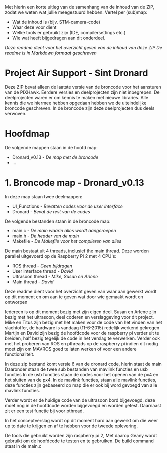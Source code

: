 Met hierin een korte uitleg van de samenhang van de inhoud van de ZIP, zodat we weten
wat jullie meegestuurd hebben. Vertel per (sub)map:

* Wat de inhoud is (bijv. STM-camera-code)
* Waar deze voor dient
* Welke tools er gebruikt zijn (IDE, compilersettings etc.)
* Wie wat heeft bijgedragen aan dit onderdeel.

_Deze readme dient voor het overzicht geven van de inhoud van deze ZIP_
_De readme is in Markdown formaat geschreven_

Project Air Support - Sint Dronard
==================================
Deze ZIP bevat alleen de laatste versie van de broncode voor het aansturen van de PIXHawk.
Eerdere versies en deelprojecten zijn niet inbegrepen.
De deelprojecten waren er om kennis te maken met nieuwe libraries.
Alle kennis die we hiermee hebben opgedaan hebben we de uiteindelijke broncode geschreven.
In de broncode zijn deze deelprojecten dus deels verwoven.

# Hoofdmap
De volgende mappen staan in de hoofd map:

* Dronard_v0.13 - _De map met de broncode_
* ...

# 1. Broncode map - Dronard_v0.13
In deze map staan twee deelmappen:

* UI_Functions - _Bevatten codes voor de user interface_
* Dronard - _Bevat de rest van de codes_

De volgende bestanden staan in de broncode map:

* main.c - _De main waarin alles wordt aangeroepen_
* main.h - _De header van de main_
* Makefile - _De Makefile voor het compileren van alles_

De main bestaat uit 4 threads, inclusief the main thread.
Deze worden parallel uitgevoerd op de Raspberry Pi 2 met 4 CPU's:

* ROS thread - _Geen bijdragen_
* User interface thread - _David_
* Ultrasoon thread - _Mike, Susan en Arlene_
* Main thread - _David_







Deze readme dient voor het overzicht geven van waar aan gewerkt wordt
op dit moment en om aan te geven wat door wie gemaakt wordt en ontworpen

Iedereen is op dit moment bezig met zijn eigen deel.
Susan en Arlene zijn bezig met het ultrasoon, deel coderen en verslaggeving
voor dit project. 
Mike en Titus zijn bezig met het maken voor de code van het vinden van het
slachtoffer, de hardware is vandaag (11-6-2015) redelijk werkend gekregen
Martijn en David zijn bezig de hoofdcode voor de raspberry pi verder uit te
breiden, half bezig tegelijk de code in het verslag te verwerken. Verder ook
met het proberen van ROS en pthreads op de raspberry pi indien dit nodig moet
zijn om MAVROS goed te laten werken of voor een andere functionaliteit.

In deze zip bestand komt versie 6 van de dronard code, hierin staat de main
Daaronder staan de twee sub bestanden van mavlink functies en usb functies
In de usb functies staan de codes voor het openen van de px4 en het sluiten
van de px4. In de mavlink functies, staan alle mavlink functies, deze functies
zijn gebaseerd op map die er ook bij word gevoegd van alle mavlink functies.

Verder wordt er de huidige code van de ultrasoon bord bijgevoegd, deze moet
nog in de hoofdcode worden bijgevoegd en worden getest.
Daarnaast zit er een test functie bij voor pthread.

In het conceptverslag wordt op dit moment hard aan gewerkt om die weer up to
date te krijgen en af te hebben voor de tweede oplevering.

De tools die gebruikt worden zijn raspberry pi 2, Met daarop Geany wordt
gebruikt om de hoofdcode te testen en te gebruiken. De build command staat in
de main.c


